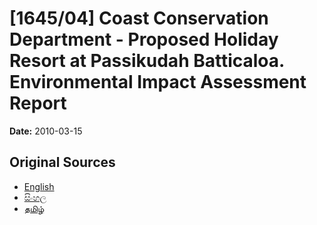 # [1645/04] Coast Conservation Department - Proposed Holiday Resort at Passikudah Batticaloa. Environmental Impact Assessment Report

**Date:** 2010-03-15

## Original Sources

- [English](https://documents.gov.lk/view/extra-gazettes/2010/3/1645-04_E.pdf)
- [සිංහල](https://documents.gov.lk/view/extra-gazettes/2010/3/1645-04_S.pdf)
- [தமிழ்](https://documents.gov.lk/view/extra-gazettes/2010/3/1645-04_T.pdf)
